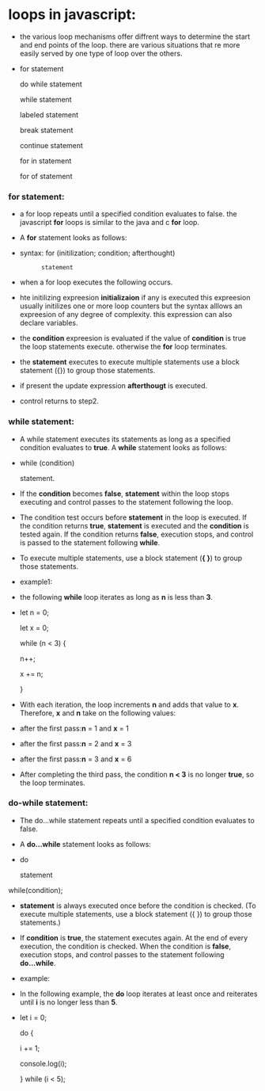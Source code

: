 # loops in javascript:

- the various loop mechanisms offer diffrent ways to determine the start and end points of the loop. there are various situations that re more easily served by one type of loop over the others.
- for statement

  do while statement

  while statement

  labeled statement

  break statement

  continue statement

  for in statement

  for of statement

### for statement:
- a for loop repeats until a specified condition evaluates to false. the javascript **for** loops is similar to the java and c **for** loop.
- A **for** statement looks as follows:
- syntax:
        for (initilization; condition; afterthought)
            
            statement

- when a for loop executes the following occurs.
- hte initilizing expreesion **initializaion** if any is executed this expreesion usually initilizes one or more loop counters but the syntax alllows an expreesion of any degree of complexity. this expression can also declare variables.
- the **condition** expreesion is evaluated if the value of **condition** is true the loop statements execute. otherwise the **for** loop terminates.
- the **statement** executes to execute multiple statements use a block statement ({}) to group those statements.
- if present the update expression **afterthougt** is executed.
- control returns to step2.

### while statement:
- A while statement executes its statements as long as a specified condition evaluates to **true**. A **while** statement looks as follows:
- while (condition)

  statement.

- If the **condition** becomes **false**, **statement** within the loop stops executing and control passes to the statement following the loop.
- The condition test occurs before **statement** in the loop is executed. If the condition returns **true**, **statement** is executed and the **condition** is tested again. If the condition returns **false**, execution stops, and control is passed to the statement following **while**.
- To execute multiple statements, use a block statement (**{ }**) to group those statements.

- example1:
- the following **while** loop iterates as long as **n** is less than **3**.
- let n = 0;

  let x = 0;

  while (n < 3) {

    n++;

    x += n;

  }
- With each iteration, the loop increments **n** and adds that value to **x**. Therefore, **x** and **n** take on the following values:
- after the first pass:**n** = 1 and **x** = 1
- after the first pass:**n** = 2 and **x** = 3
- after the first pass:**n** = 3 and **x** = 6

- After completing the third pass, the condition **n < 3** is no longer **true**, so the loop terminates.

### do-while statement:
- The do...while statement repeats until a specified condition evaluates to false.
- A **do...while** statement looks as follows:
- do 
   
    statement

 while(condition);

- **statement** is always executed once before the condition is checked. (To execute multiple statements, use a block statement ({ }) to group those statements.)
- If **condition** is **true**, the statement executes again. At the end of every execution, the condition is checked. When the condition is **false**, execution stops, and control passes to the statement following **do...while**.
- example:
- In the following example, the **do** loop iterates at least once and reiterates until **i** is no longer less than **5**.
- let i = 0;

  do {

    i += 1;

    console.log(i);


  } while (i < 5);
